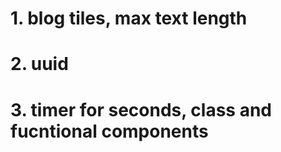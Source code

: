 # 1. blog tiles, max text length

# 2. uuid

# 3. timer for seconds, class and fucntional components
